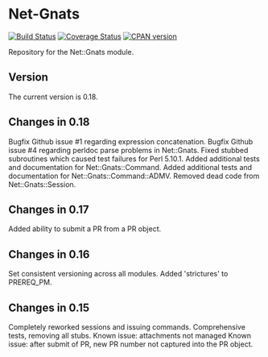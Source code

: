 Net-Gnats
=========
[![Build Status](https://travis-ci.org/rpcme/Net-Gnats.svg?branch=master)](https://travis-ci.org/rpcme/Net-Gnats)
[![Coverage Status](https://coveralls.io/repos/rpcme/Net-Gnats/badge.svg)](https://coveralls.io/r/rpcme/Net-Gnats)
[![CPAN version](https://badge.fury.io/pl/Net-Gnats.svg)](http://badge.fury.io/pl/Net-Gnats)

Repository for the Net::Gnats module.

Version
-------
The current version is 0.18.

Changes in 0.18
---------------
Bugfix Github issue #1 regarding expression concatenation.
Bugfix Github issue #4 regarding perldoc parse problems in Net::Gnats.
Fixed stubbed subroutines which caused test failures for Perl 5.10.1.
Added additional tests and documentation for Net::Gnats::Command.
Added additional tests and documentation for Net::Gnats::Command::ADMV.
Removed dead code from Net::Gnats::Session.

Changes in 0.17
---------------
Added ability to submit a PR from a PR object.

Changes in 0.16
---------------
Set consistent versioning across all modules.
Added 'strictures' to PREREQ_PM.

Changes in 0.15
---------------
Completely reworked sessions and issuing commands.
Comprehensive tests, removing all stubs.
Known issue: attachments not managed
Known issue: after submit of PR, new PR number not captured into the PR object.
